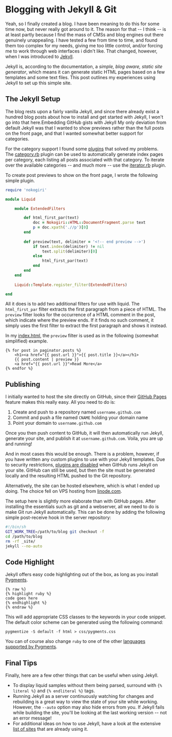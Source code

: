 # Blogging with Jekyll & Git

Yeah, so I finally created a blog. 
I have been meaning to do this for some time now, but never really got around to it.
The reason for that -- I think -- is at least partly because I find the mass of CMSs and blog engines out there genuinely unappealing.
I have tested a few from time to time, and found them too complex for my needs, giving me too little control, and/or forcing me to work through web interfaces i didn't like.
That changed, however, when I was introduced to <a href="https://github.com/mojombo/jekyll/wiki">Jekyll</a>.

Jekyll is, according to the documentation, a _simple, blog aware, static site generator_, which means it can generate static HTML pages based on a few templates and some text files.
This post outlines my experiences using Jekyll to set up this simple site.

## The Jekyll Setup

The blog rests upon a fairly vanilla Jekyll, and since there already exist a hundred blog posts about how to install and get started with Jekyll, I won't go into that here.Embedding GitHub gists with Jekyll
My only deviation from default Jekyll was that I wanted to show previews rather than the full posts on the front page, and that I wanted somewhat better support for categories.

For the category support I found some <a href="https://github.com/josegonzalez/josediazgonzalez.com/tree/master/_plugins">plugins</a> that solved my problems.
The <a href="https://github.com/josegonzalez/josediazgonzalez.com/blob/a1aadff451241bb5430a0e3665dc04cbdade221d/_plugins/category.rb">category.rb</a> plugin can be used to automatically generate index pages per category, each listing all posts associated with that category.
To iterate over the available categories -- and much more -- use the <a href="https://github.com/josegonzalez/josediazgonzalez.com/blob/a1aadff451241bb5430a0e3665dc04cbdade221d/_plugins/iterator.rb">iterator.rb</a> plugin.

To create post previews to show on the front page, I wrote the following simple plugin.

```ruby
require 'nokogiri'

module Liquid

    module ExtendedFilters

        def html_first_par(text)
            doc = Nokogiri::HTML::DocumentFragment.parse text
            p = doc.xpath('.//p')[0]
        end
        
        def preview(text, delimiter = '<!-- end preview -->')
            if text.index(delimiter) != nil
                text.split(delimiter)[0]
            else
                html_first_par(text)
            end
        end
    end
    
    Liquid::Template.register_filter(ExtendedFilters)

end
```

All it does is to add two additional filters for use with liquid.
The `html_first_par` filter extracts the first paragraph from a piece of HTML.
The `preview` filter looks for the occurrence of a HTML comment in the post, which indicate where the preview ends. 
If it finds no such comment, it simply uses the first filter to extract the first paragraph and shows it instead.

In my <a href="/index.html">index.html</a>, the `preview` filter is used as in the following (somewhat simplified) example.

```
{% for post in paginator.posts %}
    <h1><a href="{{ post.url }}">{{ post.title }}</a></h1>
    {{ post.content | preview }}
    <a href="{{ post.url }}">Read More</a>
{% endfor %}
```

## Publishing

I initially wanted to host the site directly on GitHub, since their <a href="http://pages.github.com/">GitHub Pages</a> feature makes this really easy. 
All you need to do is:

1. Create and push to a repository named `username.github.com`
2. Commit and push a file named `CNAME` holding your domain name
3. Point your domain to `username.github.com`

Once you then push content to GitHub, it will then automatically run Jekyll, generate your site, and publish it at `username.github.com`.
Voila, you are up and running!

And in most cases this would be enough. There is a problem, however, if you have written any custom plugins to use with your Jekyll templates.
Due to security restrictions, <a href="https://github.com/mojombo/jekyll/issues/325">plugins are disabled</a> when GitHub runs Jekyll on your site.
GitHub can still be used, but then the site must be generated locally and the resulting HTML pushed to the Git repository.

Alternatively, the site can be hosted elsewhere, which is what I ended up doing.
The choice fell on VPS hosting from <a href="http://www.linode.com/index.cfm">linode.com</a>.

The setup here is slightly more elaborate than with GitHub pages. 
After installing the essentials such as git and a webserver, all we need to do is make Git run Jekyll automatically.
This can be done by adding the following simple post-receive hook in the server repository:

```bash
#!/bin/sh
GIT_WORK_TREE=/path/to/blog git checkout -f
cd /path/to/blog
rm -rf _site/
jekyll --no-auto
```


## Code Highlight

Jekyll offers easy code highlighting out of the box, as long as you install <a href="http://pygments.org/">Pygments</a>.

    {% raw %}
    {% highlight ruby %}
    code goes here
    {% endhighlight %}
    {% endraw %}

This will add appropriate CSS classes to the keywords in your code snippet.
The default color scheme can be generated using the following command:

    pygmentize -S default -f html > css/pygments.css

You can of course also change `ruby` to one of the other <a href="http://pygments.org/languages/">languages supported by Pygments</a>.


## Final Tips

Finally, here are a few other things that can be useful when using Jekyll.

*   To display liquid samples without them being parsed, surround with `{% literal %}` and `{% endliteral %}` tags.
*   Running Jekyll as a server continuously watching for changes and rebuilding is a great way to view the state of your site while working. 
    However,  the `--auto` option may also hide errors from you. 
    If Jekyll fails while building the site, you'll be looking at the last working version -- not an error message!
*   For additional ideas on how to use Jekyll, have a look at the extensive <a href="https://github.com/mojombo/jekyll/wiki/Sites">list of sites</a> that are already using it.

